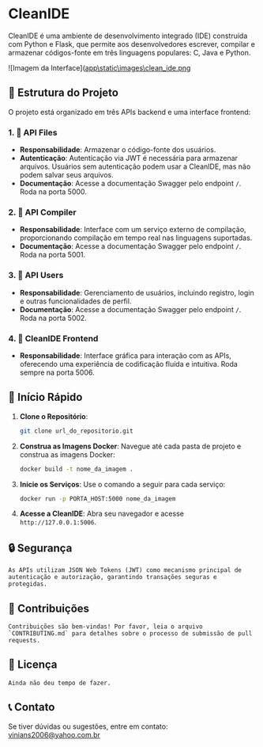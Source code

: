 # CleanIDE

CleanIDE é uma ambiente de desenvolvimento integrado (IDE) construída com Python e Flask, que permite aos desenvolvedores escrever, compilar e armazenar códigos-fonte em três linguagens populares: C, Java e Python.

![Imagem da Interface]([app\static\images\clean_ide.png](https://github.com/viniciuscgp/sprint3_front/blob/main/app/static/images/clean_ide.png) 

## 📁 Estrutura do Projeto

O projeto está organizado em três APIs backend e uma interface frontend:

### 1. 📂 API Files

- **Responsabilidade**: Armazenar o código-fonte dos usuários.
- **Autenticação**: Autenticação via JWT é necessária para armazenar arquivos. Usuários sem autenticação podem usar a CleanIDE, mas não podem salvar seus arquivos.
- **Documentação**: Acesse a documentação Swagger pelo endpoint `/`. Roda na porta 5000.

### 2. 📂 API Compiler

- **Responsabilidade**: Interface com um serviço externo de compilação, proporcionando compilação em tempo real nas linguagens suportadas. 
- **Documentação**: Acesse a documentação Swagger pelo endpoint `/`. Roda na porta 5001.

### 3. 📂 API Users

- **Responsabilidade**: Gerenciamento de usuários, incluindo registro, login e outras funcionalidades de perfil.
- **Documentação**: Acesse a documentação Swagger pelo endpoint `/`. Roda na porta 5002.

### 4. 📂 CleanIDE Frontend

- **Responsabilidade**: Interface gráfica para interação com as APIs, oferecendo uma experiência de codificação fluída e intuitiva. Roda sempre na porta 5006. 

## 🚀 Início Rápido

1. **Clone o Repositório**:
   ```bash
   git clone url_do_repositorio.git

2. **Construa as Imagens Docker**:
Navegue até cada pasta de projeto e construa as imagens Docker:
    ```bash
    docker build -t nome_da_imagem .

3. **Inicie os Serviços**:
    Use o comando a seguir para cada serviço:
    ```bash
    docker run -p PORTA_HOST:5000 nome_da_imagem


4. **Acesse a CleanIDE**:
    Abra seu navegador e acesse `http://127.0.0.1:5006`.

## 🔒 Segurança

    As APIs utilizam JSON Web Tokens (JWT) como mecanismo principal de autenticação e autorização, garantindo transações seguras e protegidas.

## 🤝 Contribuições

    Contribuições são bem-vindas! Por favor, leia o arquivo `CONTRIBUTING.md` para detalhes sobre o processo de submissão de pull requests.

## 📜 Licença

    Ainda não deu tempo de fazer.

## 📞 Contato

Se tiver dúvidas ou sugestões, entre em contato: [vinians2006@yahoo.com.br](mailto:vinians2006@yahoo.com.br)


